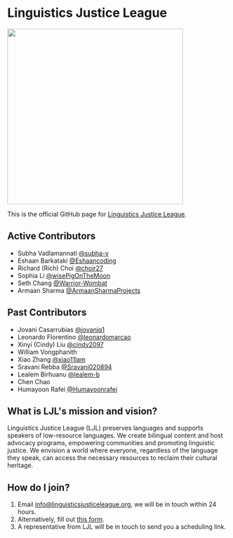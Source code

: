 # Linguistics Justice League
<img src="https://github.com/linguisticsjusticeleague/.github/assets/71041442/ca0377dc-1474-4f77-889f-a7de54f1709c" width="400">


This is the official GitHub page for [Linguistics Justice League](https://linguisticsjusticeleague.org/). 

## Active Contributors
- Subha Vadlamannati [@subha-v](https://github.com/subha-v)
- Eshaan Barkataki [@Eshaancoding](https://github.com/Eshaancoding)
- Richard (Rich) Choi [@choir27](https://github.com/choir27)
- Sophia Li [@wisePigOnTheMoon](https://github.com/wisePigOnTheMoon)
- Seth Chang [@Warrior-Wombat](https://github.com/Warrior-Wombat)
- Armaan Sharma [@ArmaanSharmaProjects](https://github.com/ArmaanSharmaProjects)

## Past Contributors
- Jovani Casarrubias [@jovaniq1](https://github.com/jovaniq1)
- Leonardo Florentino [@leonardomarcao](https://github.com/leonardomarcao)
- Xinyi (Cindy) Liu [@cindy2097](https://github.com/cindy2097) 
- William Vongphanith
- Xiao Zhang [@xiao11lam](https://github.com/xiao11lam)
- Sravani Rebba [@Sravani020894](https://github.com/Sravani020894)
- Lealem Birhuanu [@lealem-b](https://github.com/lealem-b)
- Chen Chao
- Humayoon Rafei [@Humayoonrafei](https://github.com/humayoonrafei)

## What is LJL's mission and vision?
Linguistics Justice League (LJL) preserves languages and supports speakers of low-resource languages. We create bilingual content and host advocacy programs, empowering communities and promoting linguistic justice. We envision a world where everyone, regardless of the language they speak, can access the necessary resources to reclaim their cultural heritage.

## How do I join?
1. Email info@linguisticsjusticeleague.org, we will be in touch within 24 hours.
2. Alternatively, fill out [this form](https://forms.gle/ATPpNcuB6vX18aQj6).
3. A representative from LJL will be in touch to send you a scheduling link.
